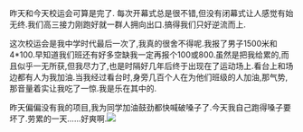 <p>昨天和今天校运会可算是完了. 每次开幕式总是很不错,但没有闭幕式让人感觉有始无终.我们高三接力刚跑好就一群人拥向出口.搞得我们只好逆流而上.</p><p>这次校运会是我中学时代最后一次了,我真的很舍不得呢.我报了男子1500米和4*100.早知道我们班还有好多空缺我一定再报个100或800.虽然是把我给累的,而且似乎一无所获,但我尽力了,也是时隔好几年后终于出现在了运动场上.看台上和场边都有人为我加油.当我经过看台时,身旁几百个人在为他们班级的人加油,那气势,那音量着实让我吃了一惊.我是乐在其中的.</p><p>昨天偏偏没有我的项目,我为同学加油鼓劲都快喊破嗓子了.今天我自己跑得嗓子要坏了.劳累的一天......好爽啊.<img src="http://my.blog.sina.com.cn/images/face/002.gif"></p>